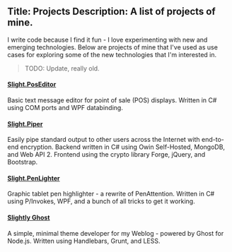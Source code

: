 Title: Projects
Description: A list of projects of mine.
---

I write code because I find it fun - I love experimenting with new and emerging technologies. Below are projects of mine that I've used as use cases for exploring some of the new technologies that I'm interested in. 

> TODO: Update, really old.

#### [Slight.PosEditor](https://github.com/Silvenga/Slight.PosEditor) 

Basic text message editor for point of sale (POS) displays. Written in C# using COM ports and WPF databinding. 

#### [Slight.Piper](https://github.com/Silvenga/Slight.Piper)

Easily pipe standard output to other users across the Internet with end-to-end encryption. Backend written in C# using Owin Self-Hosted, MongoDB, and Web API 2. Frontend using the crypto library Forge, jQuery, and Bootstrap. 

#### [Slight.PenLighter](/pen-lighter/)

Graphic tablet pen highlighter - a rewrite of PenAttention. Written in C# using P/Invokes, WPF, and a bunch of all tricks to get it working. 

#### [Slightly Ghost](/slight-theme/)

A simple, minimal theme developer for my Weblog - powered by Ghost for Node.js. Written using Handlebars, Grunt, and LESS. 